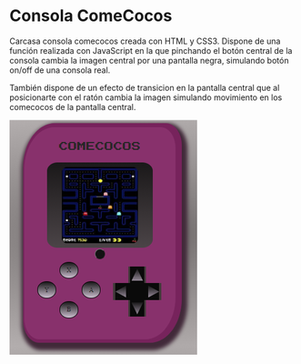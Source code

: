 # Consola ComeCocos
Carcasa consola comecocos creada con HTML y CSS3. Dispone de una función realizada con JavaScript en la que pinchando el botón central de la consola cambia la imagen central por una pantalla negra, simulando botón on/off de una consola real.

También dispone de un efecto de transicion en la pantalla central que al posicionarte con el ratón cambia la imagen simulando movimiento en los comecocos de la pantalla central.

![Screenshot](consolaON.png)

